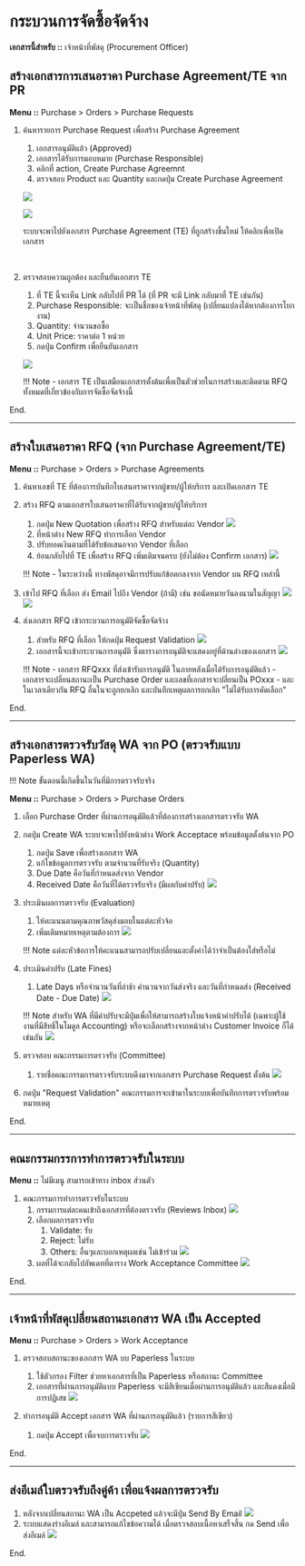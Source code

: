 # กระบวนการจัดซื้อจัดจ้าง

**เอกสารนี้สำหรับ ::** เจ้าหน้าที่พัสดุ (Procurement Officer)

## สร้างเอกสารการเสนอราคา Purchase Agreement/TE จาก PR

**Menu ::** Purchase > Orders > Purchase Requests

1. ค้นหารายการ Purchase Request เพื่อสร้าง Purchase Agreement
    1. เอกสารอนุมัติแล้ว (Approved)
    2. เอกสารได้รับการมอบหมาย (Purchase Responsible)
    3. คลิกที่ action, Create Purchase Agreemnt
    4. ตรวจสอบ Product และ Quantity และกดปุ่ม Create Purchase Agreement

    ![](img/te_create_te.png)

    ![](img/te_create_te2.png)

    ระบบจะพาไปยังเอกสาร Purchase Agreement (TE) ที่ถูกสร้างขึ้นใหม่ ให้คลิกเพื่อเปิดเอกสาร

    <br/>

2. ตรวจสอบความถูกต้อง และยืนยันเอกสาร TE
    1. ที่ TE นี้จะเห็น Link กลับไปที่ PR ได้ (ที่ PR จะมี Link กลับมาที่ TE เช่นกัน)
    2. Purchase Responsible: จะเป็นชื่อของเจ้าหน้าที่พัสดุ (เปลี่ยนแปลงได้หากต้องการโยกงาน)
    3. Quantity: จำนวนขอซื้อ
    4. Unit Price: ราคาต่อ 1 หน่วย
    5. กดปุ่ม Confirm เพื่อยืนยันเอกสาร

    ![](img/te_confirm.png)


    !!! Note
        - เอกสาร TE เป็นเสมือนเอกสารตั้งต้นเพื่อเป็นตัวช่วยในการสร้างและติดตาม RFQ ทั้งหมดที่เกี่ยวข้องกับการจัดซื้อจัดจ้างนี้

End.

-----------------------------------------------------------------

## สร้างใบเสนอราคา RFQ (จาก Purchase Agreement/TE)

**Menu ::** Purchase > Orders > Purchase Agreements

1. ค้นหาเลขที่ TE ที่ต้องการบันทึกใบเสนอราคาจากผู้ขาย/ผู้ให้บริการ และเปิดเอกสาร TE
2. สร้าง RFQ ตามเอกสารใบเสนอราคาที่ได้รับจากผู้ขาย/ผู้ให้บริการ
    1. กดปุ่ม New Quotation เพื่อสร้าง RFQ สำหรับแต่ละ Vendor
    ![](img/te_create_rfq.png)
    2. ที่หน้าต่าง New RFQ ทำการเลือก Vendor
    3. ปรับยอดเงินตามที่ได้รับข้อเสนอจาก Vendor ที่เลือก
    4. ย้อนกลับไปที่ TE เพื่อสร้าง RFQ เพิ่มเติมจนครบ (ยังไม่ต้อง Confirm เอกสาร)
    ![](img/1_po_new_rfq.png)

    !!! Note 
        - ในระหว่างนี้ ทางพัสดุอาจมีการปรับแก้ข้อตกลงจาก Vendor บน RFQ เหล่านี้

3. เข้าไป RFQ ที่เลือก ส่ง Email ไปถึง Vendor (ถ้ามี) เช่น ขอนัดหมายวันลงนามในสัญญา 
![](img/rfq_send_by_email_1.png)
![](img/rfq_send_by_email_2.png)

4. ส่งเอกสาร RFQ เข้ากระบวนการอนุมัติจัดซื้อจัดจ้าง
    1. สำหรับ RFQ ที่เลือก ให้กดปุ่ม Request Validation
    ![](img/rfq_request_validation.png)
    2. เอกสารนี้จะเข้ากระบวนการอนุมัติ ซึ่งตารางการอนุมัติจะแสดงอยู่ที่ด้านล่างของเอกสาร
    ![](img/rfq_request_validation2.png)
    
    !!! Note
        - เอกสาร RFQxxx ที่ส่งเข้ารับการอนุมัติ ในภายหลังเมื่อได้รับการอนุมัติแล้ว
            - เอกสารจะเปลี่ยนสถานะเป็น Purchase Order และเลขที่เอกสารจะปลี่ยนเป็น POxxx
            - และในเวลาเดียวกัน RFQ อื่นในจะถูกยกเลิก และบันทึกเหตุผลการยกเลิก "ไม่ได้รับการคัดเลือก"

End.

-----------------------------------------------------------------

## สร้างเอกสารตรวจรับวัสดุ WA จาก PO (ตรวจรับแบบ Paperless WA)
!!! Note
      ขั้นตอนนี้เกิดขึ้นในวันที่มีการตรวจรับจริง

**Menu ::** Purchase > Orders > Purchase Orders

1. เลือก Purchase Order ที่ผ่านการอนุมัติแล้วที่ต้องการสร้างเอกสารตรวจรับ WA
2. กดปุ่ม Create WA ระบบจะพาไปยังหน้าต่าง Work Acceptace พร้อมข้อมูลตั้งต้นจาก PO
      1. กดปุ่ม Save เพื่อสร้างเอกสาร WA
      2. แก้ไขข้อมูลการตรวจรับ ตามจำนวนที่รับจริง (Quantity)
      3. Due Date คือวันที่กำหนดส่งจาก Vendor
      4. Received Date คือวันที่ได้ตรวจรับจริง (มีผลกับค่าปรับ)
      ![](pix/../img/po_create_wa.png)

3. ประเมินผลการตรวจรับ (Evaluation)
      1. ให้คะแนนตามคุณภาพวัสดุส่งมอบในแต่ละหัวจ้อ
      2. เพิ่มเติมหมายเหตุตามต้องการ
      ![](pix/../img/wa_evaluation.png)

    !!! Note
        แต่ละหัวข้อการให้คะแนนสามารถปรับเปลี่ยนและตั้งค่าได้ว่าจำเป็นต้องใส่หรือไม่

4. ประเมินค่าปรับ (Late Fines)
      1. Late Days หรือจำนวนวันที่ล่าช้า คำนวนจากวันส่งจริง และวันที่กำหนดส่ง (Received Date - Due Date)
      ![](pix/../img/wa_late_fine.png)

    !!! Note
        สำหรับ WA ที่มีค่าปรับจะมีปุ่มเพื่อให้สามารถสร้างใบแจ้งหน้าค่าปรับได้ (เฉพาะผู้ใช้งานที่มีสิทธิ์ในโมดูล Accounting) หรือจะเลือกสร้างจากหน้าต่าง Customer Invoice ก็ได้เช่นกัน
        ![](pix/wa_late_fine_invoice.png)

5. ตรวจสอบ คณะกรรมการตรวจรับ (Committee)
      1. รายชื่อคณะกรรมการตรวจรับระบบดึงมาจากเอกสาร Purchase Request ตั้งต้น
      ![](pix/wa_committee.png)
6. กดปุ่ม "Request Validation" คณะกรรมการจะเข้ามาในระบบเพื่อบันทึกการตรวจรับพร้อมหมายเหตุ

End.

-----------------------------------------------------------------

## คณะกรรมกรรการทำการตรวจรับในระบบ

**Menu ::** ไม่มีเมนู สามารถเข้าทาง inbox ส่วนตัว

1. คณะกรรมการทำการตรวจรับในระบบ
      1. กรรมการแต่ละคนเข้าถึงเอกสารที่ต้องตรวจรับ (Reviews Inbox)
            ![](pix/../img/wa_tier_inbox.png)
      2. เลือกผลการตรวจรับ
         1. Validate: รับ
         2. Reject: ไม่รับ
         3. Others: อื่นๆและบอกเหตุผลเช่น ไม่เข้าร่วม
            ![](pix/../img/wa_tier_approve.png)
      3. ผลที่ได้จะกลับไปอัพเดทที่ตาราง Work Acceptance Committee
            ![](pix/)

End.

----------------------------------------------------------

## เจ้าหน้าที่พัสดุเปลี่ยนสถานะเอกสาร WA เป็น Accepted

**Menu ::** Purchase > Orders > Work Acceptance

1. ตรวจสอบสถานะของเอกสาร WA บบ Paperless ในระบบ
      1. ใช้ตัวกรอง Filter ช่วยหาเอกสารที่เป็น Paperless หรือสถานะ Committee
      2. เอกสารที่่ผ่านการอนุมัติแบบ Paperless จะมีสีเขียนเมื่อผ่านการอนุมัติแล้ว และสีแดงเมื่อมีการปฏิเสธ
            ![](pix/../img/wa_paperless_process.png)

2. ทำการอนุมัติ Accept เอกสาร WA ที่ผ่านการอนุมัติแล้ว (รายการสีเขียว)
      1. กดปุ่ม Accept เพื่อจบการตรวจรับ
            ![](pix/../img/wa_paperless_accept.png)

End.

----------------------------------------------------------

## ส่งอีเมล์ใบตรวจรับถึงคู่ค้า เพื่อแจ้งผลการตรวจรับ

1. หลังจากเปลี่ยนสถานะ WA เป็น Accpeted แล้วจะมีปุ่ม Send By Email
    ![](pix/../img/wa_send_email.png)
2. ระบบแสดงร่างอีเมล์ และสามารถแก้ไขข้อความได้ เมื่อตรวจสอบเนื้อหาเสร็จสิ้น กด Send เพื่อส่งอีเมล์
    ![](pix/../img/wa_send_email2.png)

End.
